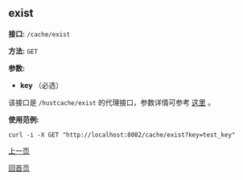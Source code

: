 ## exist ##

**接口:** `/cache/exist`

**方法:** `GET`

**参数:** 

*  **key** （必选）  

该接口是 `/hustcache/exist` 的代理接口，参数详情可参考 [这里](../../hustdb/hustcache/exist.md) 。

**使用范例:**

    curl -i -X GET "http://localhost:8082/cache/exist?key=test_key"

[上一页](../cache.md)

[回首页](../../../index.md)